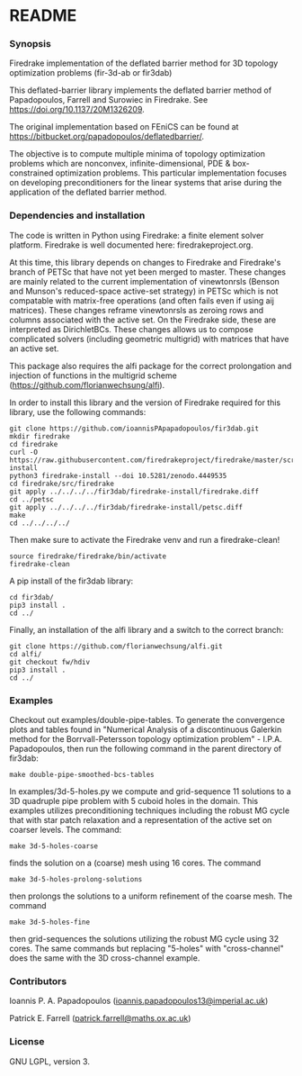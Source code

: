 # README #

### Synopsis ###

Firedrake implementation of the deflated barrier method for 3D topology optimization problems (fir-3d-ab or fir3dab)

This deflated-barrier library implements the deflated barrier method of Papadopoulos, Farrell and Surowiec in Firedrake. See https://doi.org/10.1137/20M1326209. 

The original implementation based on FEniCS can be found at https://bitbucket.org/papadopoulos/deflatedbarrier/.   

The objective is to compute multiple minima of topology optimization problems which are nonconvex, infinite-dimensional, PDE & box-constrained optimization problems. This particular implementation focuses on developing preconditioners for the linear systems that arise during the application of the deflated barrier method.

### Dependencies and installation ###


The code is written in Python using Firedrake: a finite element solver platform. Firedrake is well documented here: firedrakeproject.org.

At this time, this library depends on changes to Firedrake and Firedrake's branch of PETSc that have not yet been merged to master. These changes are mainly related to the current implementation of vinewtonrsls (Benson and Munson's reduced-space active-set strategy) in PETSc which is not compatable with matrix-free operations (and often fails even if using aij matrices). These changes reframe vinewtonrsls as zeroing rows and columns associated with the active set. On the Firedrake side, these are interpreted as DirichletBCs. These changes allows us to compose complicated solvers (including geometric multigrid) with matrices that have an active set.

This package also requires the alfi package for the correct prolongation and injection of functions in the multigrid scheme (https://github.com/florianwechsung/alfi).

In order to install this library and the version of Firedrake required for this library, use the following commands:

    git clone https://github.com/ioannisPApapadopoulos/fir3dab.git
    mkdir firedrake
    cd firedrake
    curl -O https://raw.githubusercontent.com/firedrakeproject/firedrake/master/scripts/firedrake-install
    python3 firedrake-install --doi 10.5281/zenodo.4449535
    cd firedrake/src/firedrake
    git apply ../../../../fir3dab/firedrake-install/firedrake.diff
    cd ../petsc
    git apply ../../../../fir3dab/firedrake-install/petsc.diff
    make
    cd ../../../../

Then make sure to activate the Firedrake venv and run a firedrake-clean!

    source firedrake/firedrake/bin/activate
    firedrake-clean

A pip install of the fir3dab library:

    cd fir3dab/
    pip3 install .
    cd ../

Finally, an installation of the alfi library and a switch to the correct branch:

    git clone https://github.com/florianwechsung/alfi.git
    cd alfi/
    git checkout fw/hdiv
    pip3 install .
    cd ../


### Examples ###

Checkout out examples/double-pipe-tables. To generate the convergence plots and tables found in "Numerical Analysis of a discontinuous Galerkin method for the Borrvall-Petersson topology optimization problem" - I.P.A. Papadopoulos, then run the following command in the parent directory of fir3dab:


    make double-pipe-smoothed-bcs-tables

In examples/3d-5-holes.py we compute and grid-sequence 11 solutions to a 3D quadruple pipe problem with 5 cuboid holes in the domain. This examples utilizes preconditioning techniques including the robust MG cycle that with star patch relaxation and a representation of the active set on coarser levels. The command:

    make 3d-5-holes-coarse

finds the solution on a (coarse) mesh using 16 cores. The command

    make 3d-5-holes-prolong-solutions

then prolongs the solutions to a uniform refinement of the coarse mesh. The command

    make 3d-5-holes-fine

then grid-sequences the solutions utilizing the robust MG cycle using 32 cores. The same commands but replacing "5-holes" with "cross-channel" does the same with the 3D cross-channel example.

### Contributors ###

Ioannis P. A. Papadopoulos (ioannis.papadopoulos13@imperial.ac.uk)

Patrick E. Farrell (patrick.farrell@maths.ox.ac.uk)


### License ###

GNU LGPL, version 3.
